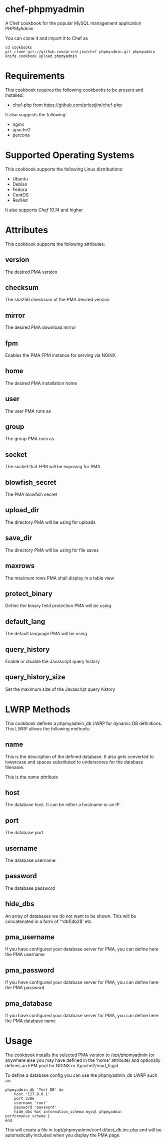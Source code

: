 chef-phpmyadmin
===============

A Chef cookbook for the popular MySQL management application PHPMyAdmin

You can clone it and import it to Chef as

	cd cookbooks
	git clone git://github.com/priestjim/chef-phpmyadmin.git phpmyadmin
	knife cookbook upload phpmyadmin

Requirements
============

This cookbook requires the following cookbooks to be present and installed:

* chef-php from https://github.com/priestjim/chef-php

It also suggests the following:

* nginx
* apache2
* percona

Supported Operating Systems
===========================

This cookbook supports the following Linux distributions:

* Ubuntu
* Debian
* Fedora
* CentOS
* RedHat

It also supports *Chef 10.14* and higher

Attributes
==========

This cookbook supports the following attributes:

## version
The desired PMA version

## checksum
The sha256 checksum of the PMA desired version

## mirror
The desired PMA download mirror

## fpm
Enables the PMA FPM instance for serving via NGINX

## home
The desired PMA installation home

## user
The user PMA runs as

## group
The group PMA runs as

## socket
The socket that FPM will be exposing for PMA

## blowfish_secret
The PMA blowfish secret

## upload_dir
The directory PMA will be using for uploads

## save_dir
The directory PMA will be using for file saves

## maxrows
The maximum rows PMA shall display in a table view

## protect_binary
Define the binary field protection PMA will be using

## default_lang
The default language PMA will be using

## query_history
Enable or disable the Javascript query history

## query_history_size
Set the maximum size of the Javascript query history

LWRP Methods
============

This cookbook defines a phpmyadmin_db LWRP for dynamic DB definitions. This LWRP allows the following methods:

## name
This is the description of the defined database. It also gets converted to lowercase and spaces substituted to underscores for the database filename.

This is the *name* *attribute*

## host
The database host. It can be either a hostname or an IP.

## port
The database port.

## username
The database username.

## password
The database password

## hide_dbs
An array of databases we do not want to be shown. This will be concatenated in a form of '^db1|db2$' etc.

## pma_username
If you have configured your database server for PMA, you can define here the PMA username

## pma_password
If you have configured your database server for PMA, you can define here the PMA password

## pma_database
If you have configured your database server for PMA, you can define here the PMA database name

Usage
=====

The cookbook installs the selected PMA version to /opt/phpmyadmin (or anywhere else you may have defined in the 'home' attribute) and optionally defines an FPM pool for NGINX or Apache2/mod_fcgid

To define a database config you can use the phpmyadmin_db LWRP such as:

	phpmyadmin_db 'Test DB' do
		host '127.0.0.1'
		port 3306
		username 'root'
		password 'password'
		hide_dbs %w{ information_schema mysql phpmyadmin performance_schema }
	end

This will create a file in /opt/phpmyadmin/conf.d/test_db.inc.php and will be automatically included when you display the PMA page.